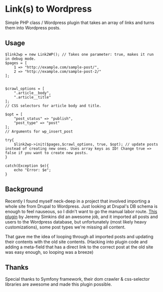 # Link(s) to Wordpress
Simple PHP class / Wordpress plugin that takes an array of links and turns them into Wordpress posts.

Usage
-----
    $link2wp = new Link2WP(); // Takes one parameter: true, makes it run in debug mode.
    $pages = [
    	1 => "http://example.com/sample-post/",
    	2 => "http://example.com/sample-post-2/"
    ];


    $crawl_options = [
    	".article__body",
    	".article__title"
    ];
    // CSS selectors for article body and title.

    $opt = [
    	"post_status" => "publish",
    	"post_type" => "post"
    ];
    // Arguments for wp_insert_post

    try{
    	$link2wp->init($pages,$crawl_options, true, $opt); // update posts instead of creating new ones. Uses array keys as ID! Change true => false if you want to create new posts.
    }

    catch(Exception $e){
    	echo "Error: $e";
    }

Background
----------
Recently I found myself neck-deep in a project that involved importing a whole site from Drupal to Wordpress. Just looking at Drupal's DB schema is enough to feel nauseous, so I didn't want to go the manual labor route. [This plugin](https://github.com/jpSimkins/Drupal2WordPress-Plugin) by Jeremy Simkins did an awesome job, and it imported all posts and users to the Wordpress database, but unfortunately (most likely heavy customizations), some post types we're missing all content.

That gave me the idea of looping through all imported posts and updating their contents with the old site contents. (Hacking into plugin code and adding a meta-field that has a direct link to the correct post at the old site was easy enough, so looping was a breeze)

Thanks
------
Special thanks to Symfony framework, their dom crawler & css-selector libraries are awesome and made this plugin possible.